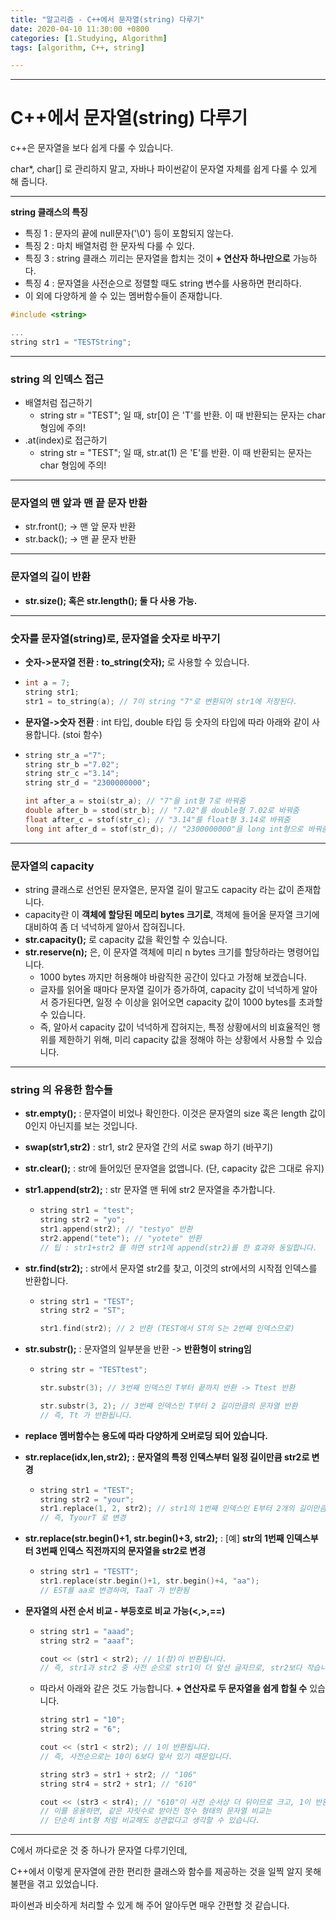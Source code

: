 ```yaml
---
title: "알고리즘 - C++에서 문자열(string) 다루기"
date: 2020-04-10 11:30:00 +0800
categories: [1.Studying, Algorithm]
tags: [algorithm, C++, string]

---
```




------

# **C++에서 문자열(string) 다루기**

c++은 문자열을 보다 쉽게 다룰 수 있습니다.

char*, char[] 로 관리하지 말고, 자바나 파이썬같이 문자열 자체를 쉽게 다룰 수 있게 해 줍니다.

------

**string 클래스의 특징**

* 특징 1 : 문자의 끝에 null문자('\0') 등이 포함되지 않는다.
* 특징 2 : 마치 배열처럼 한 문자씩 다룰 수 있다.
* 특징 3 : string 클래스 끼리는 문자열을 합치는 것이 **+ 연산자 하나만으로** 가능하다.
* 특징 4 : 문자열을 사전순으로 정렬할 때도 string 변수를 사용하면 편리하다.
* 이 외에 다양하게 쓸 수 있는 멤버함수들이 존재합니다.

```c++
#include <string>

...
string str1 = "TESTString";
```

------

### **string 의 인덱스 접근**

* 배열처럼 접근하기
  * string str = "TEST"; 일 때, str[0] 은 'T'를 반환. 이 때 반환되는 문자는 char 형임에 주의!
* .at(index)로 접근하기
  * string str = "TEST"; 일 때, str.at(1) 은 'E'를 반환. 이 때 반환되는 문자는 char 형임에 주의!

------

### **문자열의 맨 앞과 맨 끝 문자 반환**

* str.front(); -> 맨 앞 문자 반환
* str.back(); -> 맨 끝 문자 반환

------

### **문자열의 길이 반환**

* **str.size(); 혹은 str.length(); 둘 다 사용 가능.** 

------

### 숫자를 문자열(string)로, 문자열을 숫자로 바꾸기

* **숫자->문자열 전환 :** **to_string(숫자);** 로 사용할 수 있습니다.

* ```c++
  int a = 7;
  string str1;
  str1 = to_string(a); // 7이 string "7"로 변환되어 str1에 저장된다.
  ```

* **문자열->숫자 전환** : int 타입, double 타입 등 숫자의 타입에 따라 아래와 같이 사용합니다. (stoi 함수)

* ```c++
  string str_a ="7";
  string str_b ="7.02";
  string str_c ="3.14";
  string str_d = "2300000000";
  
  int after_a = stoi(str_a); // "7"을 int형 7로 바꿔줌
  double after_b = stod(str_b); // "7.02"를 double형 7.02로 바꿔줌
  float after_c = stof(str_c); // "3.14"를 float형 3.14로 바꿔줌
  long int after_d = stof(str_d); // "2300000000"을 long int형으로 바꿔줌
  ```

------

### **문자열의 capacity**

* string 클래스로 선언된 문자열은, 문자열 길이 말고도 capacity 라는 값이 존재합니다.
* capacity란 이 **객체에 할당된 메모리 bytes 크기로**, 객체에 들어올 문자열 크기에 대비하여 좀 더 넉넉하게 알아서 잡혀집니다.
* **str.capacity();** 로 capacity 값을 확인할 수 있습니다.
* **str.reserve(n);** 은, 이 문자열 객체에 미리 n bytes 크기를 할당하라는 명령어입니다.
  * 1000 bytes 까지만 허용해야 바람직한 공간이 있다고 가정해 보겠습니다.
  * 글자를 읽어올 때마다 문자열 길이가 증가하여, capacity 값이 넉넉하게 알아서 증가된다면, 일정 수 이상을 읽어오면 capacity 값이 1000 bytes를 초과할 수 있습니다.
  * 즉, 알아서 capacity 값이 넉넉하게 잡혀지는, 특정 상황에서의 비효율적인 행위를 제한하기 위해, 미리 capacity 값을 정해야 하는 상황에서 사용할 수 있습니다. 

------

### **string 의 유용한 함수들**

* **str.empty();** : 문자열이 비었나 확인한다. 이것은 문자열의 size 혹은 length 값이 0인지 아닌지를 보는 것입니다.

* **swap(str1,str2)** : str1, str2 문자열 간의 서로 swap 하기 (바꾸기)

* **str.clear();** : str에 들어있던 문자열을 없앱니다. (단, capacity 값은 그대로 유지)

* **str1.append(str2);** : str 문자열 맨 뒤에 str2 문자열을 추가합니다.

  * ```c++
    string str1 = "test";
    string str2 = "yo";
    str1.append(str2); // "testyo" 반환
    str2.append("tete"); // "yotete" 반환
    // 팁 : str1+str2 를 하면 str1에 append(str2)를 한 효과와 동일합니다.
    ```

* **str.find(str2);** : str에서 문자열 str2를 찾고, 이것의 str에서의 시작점 인덱스를 반환합니다.

  * ```c++
    string str1 = "TEST";
    string str2 = "ST";
    
    str1.find(str2); // 2 반환 (TEST에서 ST의 S는 2번째 인덱스므로)
    ```

* **str.substr();** : 문자열의 일부분을 반환 -> **반환형이 string임**

  * ```c++
    string str = "TESTtest";
    
    str.substr(3); // 3번째 인덱스인 T부터 끝까지 반환 -> Ttest 반환
    
    str.substr(3, 2); // 3번째 인덱스인 T부터 2 길이만큼의 문자열 반환
    // 즉, Tt 가 반환됩니다.
    ```

* **replace 멤버함수는 용도에 따라 다양하게 오버로딩 되어 있습니다.**

* **str.replace(idx,len,str2); : 문자열의 특정 인덱스부터 일정 길이만큼 str2로 변경**

  * ```c++
    string str1 = "TEST";
    string str2 = "your";
    str1.replace(1, 2, str2); // str1의 1번째 인덱스인 E부터 2개의 길이만큼의 문자열이 str2로 변경
    // 즉, TyourT 로 변경
    ```

* **str.replace(str.begin()+1, str.begin()+3, str2);** : [예] **str의 1번째 인덱스부터 3번째 인덱스 직전까지의 문자열을 str2로 변경**

  * ```c++
    string str1 = "TESTT";
    str1.replace(str.begin()+1, str.begin()+4, "aa");
    // EST를 aa로 변경하여, TaaT 가 반환됨
    ```

* **문자열의 사전 순서 비교 - 부등호로 비교 가능(<,>,==)**

  * ```c++
    string str1 = "aaad";
    string str2 = "aaaf";
    
    cout << (str1 < str2); // 1(참)이 반환됩니다.
    // 즉, str1과 str2 중 사전 순으로 str1이 더 앞선 글자므로, str2보다 작습니다.
    ```

  * 따라서 아래와 같은 것도 가능합니다. **+ 연산자로 두 문자열을 쉽게 합칠 수** 있습니다.

    ```c++
    string str1 = "10";
    string str2 = "6";
    
    cout << (str1 < str2); // 1이 반환됩니다.
    // 즉, 사전순으로는 10이 6보다 앞서 있기 때문입니다.
    
    string str3 = str1 + str2; // "106"
    string str4 = str2 + str1; // "610"
    
    cout << (str3 < str4); // "610"이 사전 순서상 더 뒤이므로 크고, 1이 반환됩니다.
    // 이를 응용하면, 같은 자릿수로 받아진 정수 형태의 문자열 비교는
    // 단순히 int형 처럼 비교해도 상관없다고 생각할 수 있습니다.
    ```

------



C에서 까다로운 것 중 하나가 문자열 다루기인데,

C++에서 이렇게 문자열에 관한 편리한 클래스와 함수를 제공하는 것을 일찍 알지 못해 불편을 겪고 있었습니다.

파이썬과 비슷하게 처리할 수 있게 해 주어 알아두면 매우 간편할 것 같습니다.